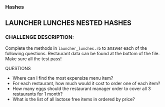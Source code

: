 ### Hashes

## LAUNCHER LUNCHES NESTED HASHES

### CHALLENGE DESCRIPTION:

Complete the methods in `launcher_lunches.rb` to answer each of the following questions. Restaurant data
can be found at the bottom of the file.  Make sure all the test pass!

QUESTIONS

- Where can I find the most expensize menu item?
- For each restaurant, how much would it cost to order one of each item?
- How many eggs should the restaurant manager order to cover all 3
restaurants for 1 month?
- What is the list of all lactose free items in ordered by price?
